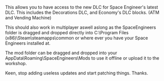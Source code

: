 
This allows you to have access to the new DLC for Space Engineer's latest DLC. This includes the Decorations DLC, and Economy's DLC blocks. (ATM and Vending Machine)

This should also work in multiplayer aswell aslong as the SpaceEngineers folder is dragged and dropped directly into C:\Program Files (x86)\Steam\steamapps\common or where ever you have your Space Engineers installed at.


The mod folder can be dragged and dropped into your AppData\Roaming\SpaceEngineers\Mods to use it offline or upload it to the workshop.


Keen, stop adding useless updates and start patching things. Thanks.
